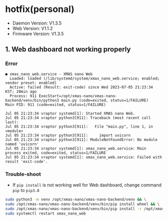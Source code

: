 # hotfix(personal)

- Daemon Version: V1.3.5
- Web Version: V1.1.2
- Firmware Version: V1.3.5

## 1. Web dashboard not working properly

### Error

```shell
● xmas_nano_web.service - XMAS nano Web
  Loaded: loaded (/lib/systemd/system/xmas_nano_web.service; enabled; vendor preset: enabled)
  Active: failed (Result: exit-code) since Wed 2023-07-05 21:23:34 KST; 20min ago
  Process: 911 ExecStart=/opt/xmas-nano/xmas-nano-backend/venv/bin/python3 main.py (code=exited, status=1/FAILURE)
Main PID: 911 (code=exited, status=1/FAILURE)

Jul 05 21:23:34 vraptor systemd[1]: Started XMAS nano Web.
Jul 05 21:23:34 vraptor python3[911]: Traceback (most recent call last):
Jul 05 21:23:34 vraptor python3[911]:   File "main.py", line 1, in <module>
Jul 05 21:23:34 vraptor python3[911]:     import uvicorn
Jul 05 21:23:34 vraptor python3[911]: ModuleNotFoundError: No module named 'uvicorn'
Jul 05 21:23:34 vraptor systemd[1]: xmas_nano_web.service: Main process exited, code=exited, status=1/FAILURE
Jul 05 21:23:34 vraptor systemd[1]: xmas_nano_web.service: Failed with result 'exit-code'.
```

### Trouble-shoot

- If `pip install` is not working well for Web dashboard, change command `pip` to `pip3.8`  

```bash
sudo python3 -m venv /opt/xmas-nano/xmas-nano-backend/venv && \
sudo /opt/xmas-nano/xmas-nano-backend/venv/bin/pip install wheel && \
sudo /opt/xmas-nano/xmas-nano-backend/venv/bin/pip install -r /opt/xmas-nano/xmas-nano-backend/requirements.txt
sudo systemctl restart xmas_nano_web
```
